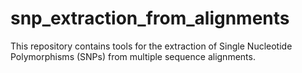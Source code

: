 # snp_extraction_from_alignments
This repository contains tools for the extraction of Single Nucleotide Polymorphisms (SNPs) from multiple sequence alignments.
